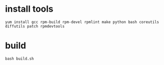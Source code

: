 # install tools
```shell
yum install gcc rpm-build rpm-devel rpmlint make python bash coreutils diffutils patch rpmdevtools
```
# build
```shell
bash build.sh
```

